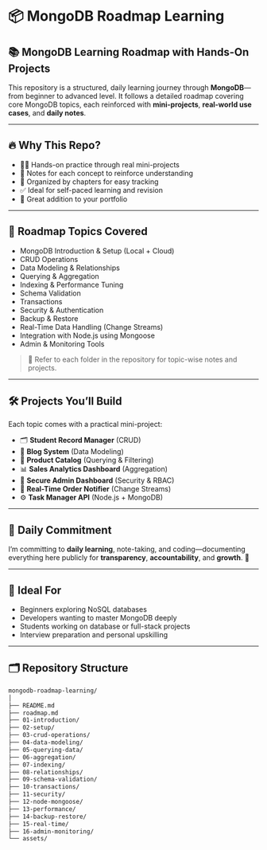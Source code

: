 # 📦 MongoDB Roadmap Learning

## 📚 MongoDB Learning Roadmap with Hands-On Projects

This repository is a structured, daily learning journey through **MongoDB**—from beginner to advanced level. It follows a detailed roadmap covering core MongoDB topics, each reinforced with **mini-projects**, **real-world use cases**, and **daily notes**.

---

## 🔥 Why This Repo?

- 👨‍💻 Hands-on practice through real mini-projects  
- 📒 Notes for each concept to reinforce understanding  
- 📁 Organized by chapters for easy tracking  
- ✅ Ideal for self-paced learning and revision  
- 🚀 Great addition to your portfolio  

---

## 🧭 Roadmap Topics Covered

- MongoDB Introduction & Setup (Local + Cloud)  
- CRUD Operations  
- Data Modeling & Relationships  
- Querying & Aggregation  
- Indexing & Performance Tuning  
- Schema Validation  
- Transactions  
- Security & Authentication  
- Backup & Restore  
- Real-Time Data Handling (Change Streams)  
- Integration with Node.js using Mongoose  
- Admin & Monitoring Tools  

> 📂 Refer to each folder in the repository for topic-wise notes and projects.

---

## 🛠️ Projects You’ll Build

Each topic comes with a practical mini-project:

- 🗂️ **Student Record Manager** (CRUD)  
- 📰 **Blog System** (Data Modeling)  
- 🛒 **Product Catalog** (Querying & Filtering)  
- 📊 **Sales Analytics Dashboard** (Aggregation)  
- 🔐 **Secure Admin Dashboard** (Security & RBAC)  
- 🧾 **Real-Time Order Notifier** (Change Streams)  
- ⚙️ **Task Manager API** (Node.js + MongoDB)

---

## 📅 Daily Commitment

I’m committing to **daily learning**, note-taking, and coding—documenting everything here publicly for **transparency**, **accountability**, and **growth**. 💪

---

## 🧠 Ideal For

- Beginners exploring NoSQL databases  
- Developers wanting to master MongoDB deeply  
- Students working on database or full-stack projects  
- Interview preparation and personal upskilling  

---

## 🗂️ Repository Structure

```bash
mongodb-roadmap-learning/
│
├── README.md
├── roadmap.md
├── 01-introduction/
├── 02-setup/
├── 03-crud-operations/
├── 04-data-modeling/
├── 05-querying-data/
├── 06-aggregation/
├── 07-indexing/
├── 08-relationships/
├── 09-schema-validation/
├── 10-transactions/
├── 11-security/
├── 12-node-mongoose/
├── 13-performance/
├── 14-backup-restore/
├── 15-real-time/
├── 16-admin-monitoring/
└── assets/
